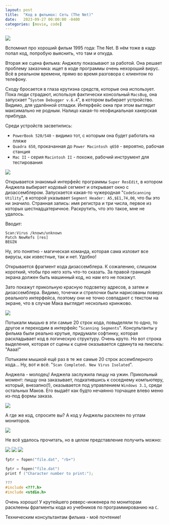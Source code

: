 ```yaml
---
layout: post
title:  "Код в фильмах: Сеть (The Net)"
date:   2023-09-27 00:00:00 -0400
categories: [movie, code]
---
```


![](/images/the-net/the-net.webp)

Вспомнил про хороший фильм 1995 года: The Net. В нём тоже в кадр попал код, попробую выяснить, что там и откуда.

Вторая же сцена фильма: Анджелу показывают за работой. Она решает проблему заказчика: ищет в коде программы очень нехороший вирус. Всё в реальном времени, прямо во время разговора с клиентом по телефону.

Сходу бросается в глаза крутизна средств, которые она использует. Пока люди страдают, используя фактически консольный `MacsBug`, она запускает "`System Debugger v.6.4`", в котором выбирает устройство. Видимо, для удалённой отладки. Интерфейс окна при этом выглядит максимально не родным. Налицо какая-то неофициальная хакерская приблуда.

Среди устройств засветились: 
 - `PowerBook 520/540` - видимо тот, с которым она будет работать на пляже
 - `Quadra 650`, прокачанная до `Power Macintosh q650` - вероятно, рабочая станция
 - `Mac II` - серия `Macintosh II` - похоже, рабочий инструмент для тестирования

![](/images/the-net/start-debugger.webp)

Открывается знакомый интерфейс программы `Super ResEdit`, в котором Анджела выбирает кодовый сегмент и открывает окно с дизассемблером. Запускается какая-то чужеродная "`CodeScanning Utility`", в которой указывает `Segment Header: A5,$E1,74,00`, что бы это ни значило. Странная запись: имя регистра и три числа, первое из которых шестнадцатеричное. Раскрутить, что это такое, мне не удалось.

Вводит: 

```
Scan:Virus /known/unknown
Patch NewRefs [res]
BEGIN
```

Ну, это понятно - магическая команда, которая сама изловит все вирусы, как известные, так и нет. Удобно!

Открывается фрагмент кода дизассемблера. К сожалению, слишком короткий, чтобы про него хоть что-то сказать. За правой границей экрана должен быть машинный код, но нам его не покажут.

Зато покажут прикольную красную подсветку адресов, а затем и дизассемблера. Видимо, точечки и стрелочки были нарисованы поверх реального интерфейса, поэтому они не точно совпадают с текстом на экране, что в случае Мака выглядит несколько кринжово.

![](/images/the-net/code-analyzer.webp)

Потыкали мышью в эти самые 20 строк кода, повыделяли то одно, то другое и переходим в интерфейс "`Scanning Segments`". Консультанты у фильма были реально крутые, придумали софтинку, которая раскладывает код в логическую структуру. Очень круто. Но вот строка выделения, которая от сцены к сцене оказывается сдвинута на пиксель: "Аааа!"

Потыкаем мышкой ещё раз в те же самые 20 строк ассемблерного кода... Ну, вот и всё. "`Scan Completed. New Virus Isolated`".

Анджела - молодец! Анджела заслужила пиццу на ужин. Прикольный момент: пиццу она заказывает, подкатившись к соседнему компьютеру, который, внезапно(!), оказывается под управлением `Windows 3.1`, среди остальных Маков. Его выдаёт как будто нечаянно торчащее влево меню из-под формы заказа.

![](/images/the-net/pizza.webp)

А где же код, спросите вы? А код у Анджелы расклеен по углам мониторов. 

![](/images/the-net/workspace.webp)

Не всё удалось прочитать, но в целом представление получить можно:

![](/images/the-net/code-1.webp)
![](/images/the-net/code-2.webp)
![](/images/the-net/code-3.webp)

```c
fptr = fopen("file.dat", "rb+")
```

```c
fptr = fopen("file.dat")
print f ("Character number to print:");
```

```c
???
#include <???.h>
#include <stdio.h>
```

Очень хорошо! У крутейшего реверс-инженера по мониторам расклеены фрагменты кода из учебников по программированию на `C`.

Техническим консультантам фильма - моё почтение!
